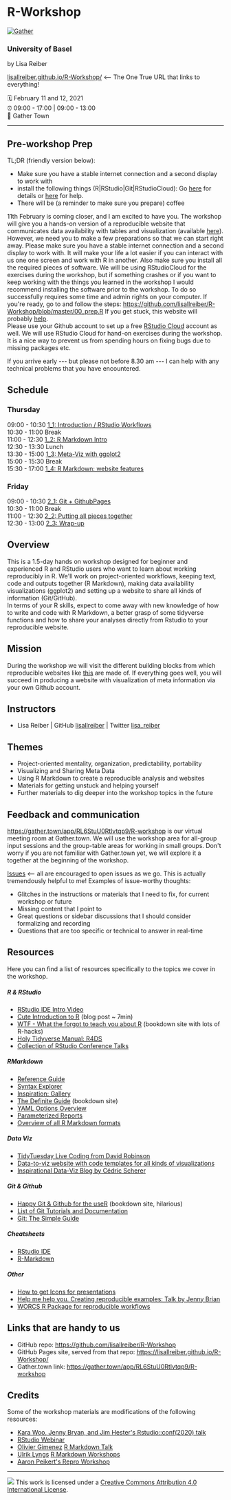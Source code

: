 # R-Workshop

[![Gather](https://img.shields.io/badge/gather.town-join-008900?style=flat&labelColor=black)](https://gather.town/app/RL6StuU0Rtlvtqp9/R-workshop)

### University of Basel

by Lisa Reiber

[lisallreiber.github.io/R-Workshop/](https://lisallreiber.github.io/R-Workshop/) \<-- The One True URL that links to everything!

:spiral_calendar: February 11 and 12, 2021   
:alarm_clock: 09:00 - 17:00 \| 09:00 - 13:00  
:hotel: Gather Town  

------------------------------------------------------------------------

## Pre-workshop Prep

TL;DR (friendly version below):
* Make sure you have a stable internet connection and a second display to work with
* install the following things (R\|RStudio\|Git\|RStudioCloud): Go [here](https://github.com/lisallreiber/R-Workshop/blob/master/00_prep.R) for details or [here](https://happygitwithr.com/workshops.html#pre-workshop-set-up) for help.
* There will be (a reminder to make sure you prepare) coffee 


11th February is coming closer, and I am excited to have you. The workshop will give you a hands-on version of a reproducible website that communicates data availability with tables and visualization (available [here](https://lisallreiber.github.io/GeneAnalysis/p1_0101_describe_plots.html)).  
However, we need you to make a few preparations so that we can start right away. Please make sure you have a stable internet connection and a second display to work with. It will make your life a lot easier if you can interact with us one one screen and work with R in another. Also make sure you install all the required pieces of software. We will be using RStudioCloud for the exercises during the workshop, but if something crashes or if you want to keep working with the things you learned in the workshop I would recommend installing the software prior to the workshop. To do so successfully requires some time and admin rights on your computer. If you're ready, go to and follow the steps: <https://github.com/lisallreiber/R-Workshop/blob/master/00_prep.R> If you get stuck, this website will probably [help](https://happygitwithr.com/workshops.html#pre-workshop-set-up).  
Please use your Github account to set up a free [RStudio Cloud](https://rstudio.cloud/plans/free) account as well. We will use RStudio Cloud for hand-on exercises during the workshop. It is a nice way to prevent us from spending hours on fixing bugs due to missing packages etc.

If you arrive early --- but please not before 8.30 am --- I can help with any technical problems that
you have encountered.


## Schedule

### Thursday

09:00 - 10:30 [1_1: Introduction / RStudio Workflows](day1_1)  
10:30 - 11:00 Break  
11:00 - 12:30 [1_2: R Markdown Intro](day1_2)  
12:30 - 13:30 Lunch  
13:30 - 15:00 [1_3: Meta-Viz with ggplot2](day1_3)  
15:00 - 15:30 Break  
15:30 - 17:00 [1_4: R Markdown: website features](day1_4)

### Friday
09:00 - 10:30 [2_1: Git + GithubPages](day2_1)  
10:30 - 11:00 Break  
11:00 - 12:30 [2_2: Putting all pieces together](day2_2)  
12:30 - 13:00 [2_3: Wrap-up](day2_3)  

## Overview  
This is a 1.5-day hands on workshop designed for beginner and experienced R and RStudio users who want to learn about working reproducibly in R. We'll work on project-oriented workflows, keeping text, code and outputs together (R Markdown), making data availability visualizations (ggplot2) and setting up a website to share all kinds of information (Git/GitHub).  
In terms of your R skills, expect to come away with new knowledge of how to write and code with R Markdown, a better grasp of some tidyverse functions and how to share your analyses directly from Rstudio to your reproducible website.

## Mission  
During the workshop we will visit the different building blocks from which reproducible websites like [this](https://lisallreiber.github.io/GeneAnalysis/p1_0101_describe_plots.html) are made of. If everything goes well, you will succeed in producing a website with visualization of meta information via your own Github account.

## Instructors  
-   Lisa Reiber \| GitHub [lisallreiber](https://github.com/lisallreiber) \| Twitter [lisa_reiber](https://twitter.com/lisa_reiber)


## Themes  
-   Project-oriented mentality, organization, predictability, portability
-   Visualizing and Sharing Meta Data
-   Using R Markdown to create a reproducible analysis and websites
-   Materials for getting unstuck and helping yourself
-   Further materials to dig deeper into the workshop topics in the future
 

## Feedback and communication  
<https://gather.town/app/RL6StuU0Rtlvtqp9/R-workshop> is our virtual meeting room at Gather.town. We will use the workshop area for all-group input sessions and the group-table areas for working in small groups. Don't worry if you are not familiar with Gather.town yet, we will explore it a together at the beginning of the workshop.

[Issues](https://github.com/lisallreiber/R-Workshop/issues) \<-- all are encouraged to open issues as we go. This is actually tremendously helpful to me! Examples of issue-worthy thoughts:

-   Glitches in the instructions or materials that I need to fix, for current workshop or future
-   Missing content that I point to
-   Great questions or sidebar discussions that I should consider formalizing and recording
-   Questions that are too specific or technical to answer in real-time

## Resources  
Here you can find a list of resources specifically to the topics we cover in the workshop. 


##### R & RStudio  
- [RStudio IDE Intro Video](https://rstudio.com/products/rstudio/?wvideo=520zbd3tij#rstudio-server)
- [Cute Introduction to R](https://rforcats.net/) (blog post ~ 7min)
- [WTF - What the forgot to teach you about R](https://rstats.wtf/) (bookdown site with lots of R-hacks)
- [Holy Tidyverse Manual: R4DS](https://r4ds.had.co.nz/)
- [Collection of RStudio Conference Talks](https://rstudio.com/resources/rstudioglobal-2021/)


##### RMarkdown  
- [Reference Guide](https://rstudio.com/wp-content/uploads/2015/03/rmarkdown-reference.pdf)
- [Syntax Explorer](https://daringfireball.net/projects/markdown/dingus)
- [Inspiration: Gallery](https://rmarkdown.rstudio.com/gallery.html)
- [The Definite Guide](https://bookdown.org/yihui/rmarkdown/) (bookdown site)
- [YAML Options Overview](https://zsmith27.github.io/rmarkdown_crash-course/lesson-4-yaml-headers.html)
- [Parameterized Reports](https://zsmith27.github.io/rmarkdown_crash-course/lesson-7-parameterized-reports.html)
- [Overview of all R Markdown formats](https://rmarkdown.rstudio.com/formats.html)

##### Data Viz
- [TidyTuesday Live Coding from David Robinson](https://www.youtube.com/watch?v=WxKSauhOY4g)
- [Data-to-viz website with code templates for all kinds of visualizations](https://www.data-to-viz.com/)
- [Inspirational Data-Viz Blog by Cédric Scherer](https://www.cedricscherer.com/)


##### Git & Github  
- [Happy Git & Github for the useR](http://happygitwithr.com/) (bookdown site, hilarious)
- [List of Git Tutorials and Documentation](https://git-scm.com/doc/ext)
- [Git: The Simple Guide](https://rogerdudler.github.io/git-guide/index.html)


##### Cheatsheets  
- [RStudio IDE](https://rstudio.com/wp-content/uploads/2016/01/rstudio-IDE-cheatsheet.pdf)
- [R-Markdown](https://raw.githubusercontent.com/rstudio/cheatsheets/master/rmarkdown-2.0.pdf)


##### Other  
- [How to get Icons for presentations](https://www.iconsdb.com)
- [Help me help you. Creating reproducible examples: Talk by Jenny Brian](https://rstudio.com/resources/webinars/help-me-help-you-creating-reproducible-examples/)
- [WORCS R Package for reproducible workflows](https://github.com/cjvanlissa/worcs)


## Links that are handy to us  
-   GitHub repo: <https://github.com/lisallreiber/R-Workshop>
-   GitHub Pages site, served from that repo: <https://lisallreiber.github.io/R-Workshop/>
-   Gather.town link: <https://gather.town/app/RL6StuU0Rtlvtqp9/R-workshop>

## Credits  
Some of the workshop materials are modifications of the following resources:

- [Kara Woo, Jenny Bryan, and Jim Hester's Rstudio::conf(2020) talk](https://github.com/rstudio-conf-2020/what-they-forgot)
- [RStudio Webinar](https://rstudio.com/resources/webinars/rstudio-cloud-in-the-classroom/)
- [Olivier Gimenez](https://oliviergimenez.github.io) [R Markdown Talk](https://oliviergimenez.github.io/intro_rmarkdown/)
- [Ulrik Lyngs](https://ulriklyngs.com) [R Markdown Workshops](https://ulyngs.github.io/rmarkdown-workshop-2019/slides/Day1.html)
- [Aaron Peikert's Repro Workshop](https://github.com/aaronpeikert?tab=repositories)



------------------------------------------------------------------------

![](https://i.creativecommons.org/l/by/4.0/88x31.png) This work is licensed under a [Creative Commons Attribution 4.0 International License](https://creativecommons.org/licenses/by/4.0/).
